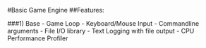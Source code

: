#Basic Game Engine
##Features:

###1) Base
    - Game Loop
    - Keyboard/Mouse Input
    - Commandline arguments
    - File I/O library
    - Text Logging with file output
    - CPU Performance Profiler
